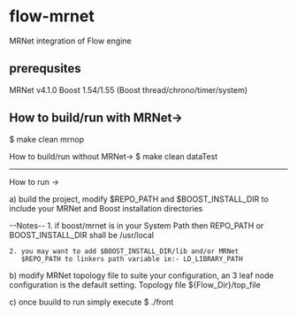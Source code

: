 flow-mrnet
==========
MRNet integration of Flow engine

prerequsites
---------------------------------------
MRNet v4.1.0
Boost 1.54/1.55 (Boost thread/chrono/timer/system)


How to build/run with MRNet->
---------------------------------------
$ make clean mrnop


How to build/run without MRNet->
$ make clean dataTest

-----------------------------------------

How to run ->

a) build the project, modify $REPO_PATH and $BOOST_INSTALL_DIR 
   to include your MRNet and Boost installation directories
    
   --Notes-- 
    1. if boost/mrnet is in your System Path then REPO_PATH or
       BOOST_INSTALL_DIR shall be /usr/local
       
    2. you may want to add $BOOST_INSTALL_DIR/lib and/or MRNet
       $REPO_PATH to linkers path variable ie:- LD_LIBRARY_PATH


b) modify MRNet topology file to suite your configuration, an
   3 leaf node configuration is the default setting. Topology 
   file ${Flow_Dir}/top_file
           
c) once buuild to run simply execute
   $ ./front






